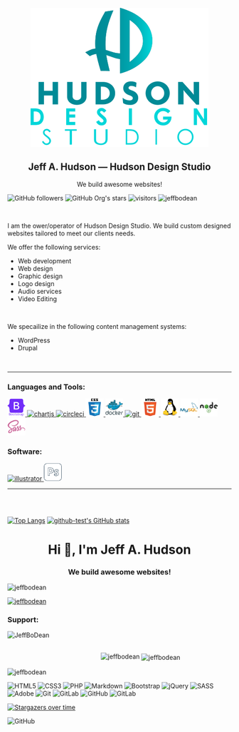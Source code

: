 <p align="center">
    <img src="assets/images/hudson-design-studio-logo.svg">
</p>

<span align="center">
    <h2 align="center">Jeff A. Hudson &mdash; Hudson Design Studio</h2>
    <p align="center">We build awesome websites!</p>
</span>

![GitHub followers](https://img.shields.io/github/followers/JeffBoDean?style=social)
![GitHub Org's stars](https://img.shields.io/github/stars/JeffBoDean?style=social)
![visitors](https://visitor-badge.glitch.me/badge?page_id=jeffbodean/jeffbodean)
<img src="https://komarev.com/ghpvc/?username=jeffbodean&label=Profile%20views&color=0e75b6&style=flat" alt="jeffbodean" />

<br>

I am the ower/operator of Hudson Design Studio. We build custom designed websites tailored to meet our clients needs.

We offer the following services:
* Web development
* Web design
* Graphic design
* Logo design
* Audio services
* Video Editing

<br>

We specailize in the following content management systems:
* WordPress
* Drupal

<br>

---

<h3>Languages and Tools:</h3>

<p>
	<a href="https://getbootstrap.com" target="_blank">
		<img src="https://raw.githubusercontent.com/devicons/devicon/master/icons/bootstrap/bootstrap-plain-wordmark.svg" alt="bootstrap" width="40" height="40"/>
	</a>
	<a href="https://www.chartjs.org" target="_blank">
		<img src="https://www.chartjs.org/media/logo-title.svg" alt="chartjs" width="40" height="40"/>
	</a>
	<a href="https://circleci.com" target="_blank">
		<img src="https://www.vectorlogo.zone/logos/circleci/circleci-icon.svg" alt="circleci" width="40" height="40"/>
	</a>
	<a href="https://www.w3schools.com/css/" target="_blank">
		<img src="https://raw.githubusercontent.com/devicons/devicon/master/icons/css3/css3-original-wordmark.svg" alt="css3" width="40" height="40"/>
	</a>
	<a href="https://www.docker.com/" target="_blank">
		<img src="https://raw.githubusercontent.com/devicons/devicon/master/icons/docker/docker-original-wordmark.svg" alt="docker" width="40" height="40"/>
	</a>
	<a href="https://git-scm.com/" target="_blank">
		<img src="https://www.vectorlogo.zone/logos/git-scm/git-scm-icon.svg" alt="git" width="40" height="40"/>
	</a>
	<a href="https://www.w3.org/html/" target="_blank">
		<img src="https://raw.githubusercontent.com/devicons/devicon/master/icons/html5/html5-original-wordmark.svg" alt="html5" width="40" height="40"/>
	</a>
	<a href="https://www.linux.org/" target="_blank">
		<img src="https://raw.githubusercontent.com/devicons/devicon/master/icons/linux/linux-original.svg" alt="linux" width="40" height="40"/>
	</a>
	<a href="https://www.mysql.com/" target="_blank">
		<img src="https://raw.githubusercontent.com/devicons/devicon/master/icons/mysql/mysql-original-wordmark.svg" alt="mysql" width="40" height="40"/>
	</a>
	<a href="https://nodejs.org" target="_blank">
		<img src="https://raw.githubusercontent.com/devicons/devicon/master/icons/nodejs/nodejs-original-wordmark.svg" alt="nodejs" width="40" height="40"/>
	</a>
	<a href="https://sass-lang.com" target="_blank">
		<img src="https://raw.githubusercontent.com/devicons/devicon/master/icons/sass/sass-original.svg" alt="sass" width="40" height="40"/>
	</a>
</p>

<h3 align="left">Software:</h3>

<p align="left">
    <a href="https://www.adobe.com/in/products/illustrator.html" target="_blank">
        <img src="https://www.vectorlogo.zone/logos/adobe_illustrator/adobe_illustrator-icon.svg" alt="illustrator" width="40" height="40"/>
    </a>
    <a href="https://www.photoshop.com/en" target="_blank">
        <img src="https://raw.githubusercontent.com/devicons/devicon/master/icons/photoshop/photoshop-line.svg" alt="photoshop" width="40" height="40"/>
    </a>
</p>

---

<br>
<br>

[![Top Langs](https://github-readme-stats.vercel.app/api/top-langs/?username=JeffBoDean&langs_count=8)](https://github.com/JeffBoDean/github-readme-stats)
[![github-test's GitHub stats](https://github-readme-stats.vercel.app/api?username=JeffBoDean&show_icons=true&theme=react)](https://github.com/JeffBoDean/github-readme-stats)


<!--
**JeffBoDean/JeffBoDean** is a ✨ _special_ ✨ repository because its `README.md` (this file) appears on your GitHub profile.

Here are some ideas to get you started:

- 🔭 I’m currently working on ...
- 🌱 I’m currently learning ...
- 👯 I’m looking to collaborate on ...
- 🤔 I’m looking for help with ...
- 💬 Ask me about ...
- 📫 How to reach me: ...
- 😄 Pronouns: ...
- ⚡ Fun fact: ...
-->

<h1 align="center">Hi 👋, I'm Jeff A. Hudson</h1>
<h3 align="center">We build awesome websites!</h3>

<p align="left"> <img src="https://komarev.com/ghpvc/?username=jeffbodean&label=Profile%20views&color=0e75b6&style=flat" alt="jeffbodean" /> </p>

<p align="left"> <a href="https://github.com/ryo-ma/github-profile-trophy"><img src="https://github-profile-trophy.vercel.app/?username=jeffbodean" alt="jeffbodean" /></a> </p>




<h3 align="left">Support:</h3>
<p><a href="https://www.buymeacoffee.com/JeffBoDean"> <img align="left" src="https://cdn.buymeacoffee.com/buttons/v2/default-yellow.png" height="50" width="210" alt="JeffBoDean" /></a></p><br><br>

<p><img align="left" src="https://github-readme-stats.vercel.app/api/top-langs?username=jeffbodean&show_icons=true&locale=en&layout=compact" alt="jeffbodean" /></p>

<p>&nbsp;<img align="center" src="https://github-readme-stats.vercel.app/api?username=jeffbodean&show_icons=true&locale=en" alt="jeffbodean" /></p>

<p><img align="center" src="https://github-readme-streak-stats.herokuapp.com/?user=jeffbodean&" alt="jeffbodean" /></p>


<img alt="HTML5" src="https://img.shields.io/badge/html5%20-%23E34F26.svg?&style=for-the-badge&logo=html5&logoColor=white"/>

<img alt="CSS3" src="https://img.shields.io/badge/css3%20-%231572B6.svg?&style=for-the-badge&logo=css3&logoColor=white"/>

<img alt="PHP" src="https://img.shields.io/badge/php-%23777BB4.svg?&style=for-the-badge&logo=php&logoColor=white"/>

<img alt="Markdown" src="https://img.shields.io/badge/markdown-%23000000.svg?&style=for-the-badge&logo=markdown&logoColor=white"/>

<img alt="Bootstrap" src="https://img.shields.io/badge/bootstrap%20-%23563D7C.svg?&style=for-the-badge&logo=bootstrap&logoColor=white"/>

<img alt="jQuery" src="https://img.shields.io/badge/jquery%20-%230769AD.svg?&style=for-the-badge&logo=jquery&logoColor=white"/>

<img alt="SASS" src="https://img.shields.io/badge/SASS%20-hotpink.svg?&style=for-the-badge&logo=SASS&logoColor=white"/>

<img alt="Adobe" src="https://img.shields.io/badge/adobe%20-%23FF0000.svg?&style=for-the-badge&logo=adobe&logoColor=white"/>

<img alt="Git" src="https://img.shields.io/badge/git%20-%23F05033.svg?&style=for-the-badge&logo=git&logoColor=white"/>

<img alt="GitLab" src="https://img.shields.io/badge/gitlab%20-%23181717.svg?&style=for-the-badge&logo=gitlab&logoColor=white"/>

<img alt="GitHub" src="https://img.shields.io/badge/github%20-%23121011.svg?&style=for-the-badge&logo=github&logoColor=white"/>

<img alt="GitLab" src="https://img.shields.io/badge/gitlab%20-%23181717.svg?&style=for-the-badge&logo=gitlab&logoColor=white"/>

[![Stargazers over time](https://starchart.cc/Naereen/badges.svg)](https://starchart.cc/Naereen/badges)

<img alt="GitHub" src="https://img.shields.io/badge/github%20-%23121011.svg?&style=for-the-badge&logo=github&logoColor=white"/>
